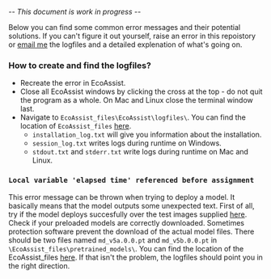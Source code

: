 *-- This document is work in progress --*

Below you can find some common error messages and their potential solutions. If you can't figure it out yourself, raise an error in this repoistory or [email me](mailto:petervanlunteren@hotmail.com) the logfiles and a detailed explenation of what's going on. 

### How to create and find the logfiles?
* Recreate the error in EcoAssist.
* Close all EcoAssist windows by clicking the cross at the top - do not quit the program as a whole. On Mac and Linux close the terminal window last.
* Navigate to `EcoAssist_files\EcoAssist\logfiles\`. You can find the location of `EcoAssist_files` [here](https://github.com/PetervanLunteren/EcoAssist#uninstall). 
  * `installation_log.txt` will give you information about the installation.
  * `session_log.txt` writes logs during runtime on Windows.
  * `stdout.txt` and `stderr.txt` write logs during runtime on Mac and Linux. 

### `Local variable 'elapsed time' referenced before assignment`
This error message can be thrown when trying to deploy a model. It basically means that the model outputs some unexpected text. First of all, try if the model deploys succesfully over the test images supplied [here](https://github.com/PetervanLunteren/EcoAssist#test-your-installation). Check if your preloaded models are correctly downloaded. Sometimes protection software prevent the download of the actual model files. There should be two files named `md_v5a.0.0.pt` and `md_v5b.0.0.pt` in `\EcoAssist_files\pretrained_models\`. You can find the location of the EcoAssist_files [here](https://github.com/PetervanLunteren/EcoAssist#uninstall). If that isn't the problem, the logfiles should point you in the right direction.
